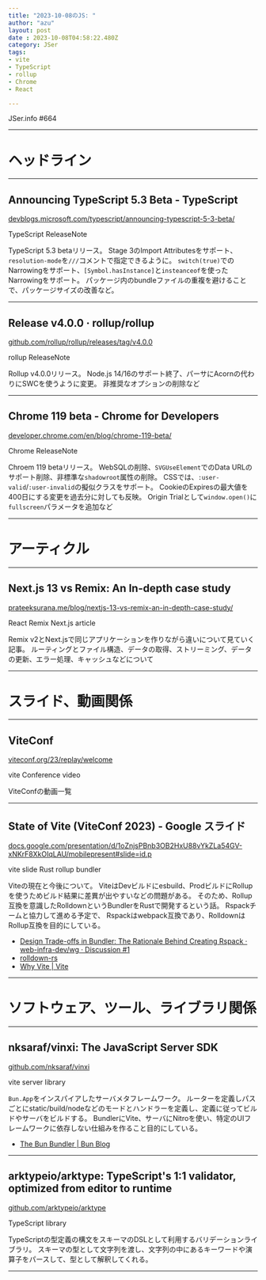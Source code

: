```yaml
---
title: "2023-10-08のJS: "
author: "azu"
layout: post
date : 2023-10-08T04:58:22.480Z
category: JSer
tags:
- vite
- TypeScript
- rollup
- Chrome
- React

---
```


JSer.info #664

----

<h1 class="site-genre">ヘッドライン</h1>

----

## Announcing TypeScript 5.3 Beta - TypeScript
[devblogs.microsoft.com/typescript/announcing-typescript-5-3-beta/](https://devblogs.microsoft.com/typescript/announcing-typescript-5-3-beta/ "Announcing TypeScript 5.3 Beta - TypeScript")
<p class="jser-tags jser-tag-icon"><span class="jser-tag">TypeScript</span> <span class="jser-tag">ReleaseNote</span></p>

TypeScript 5.3 betaリリース。
Stage 3のImport Attributesをサポート、`resolution-mode`を`///`コメントで指定できるように。
`switch(true)`でのNarrowingをサポート、`[Symbol.hasInstance]`と`insteanceof`を使ったNarrowingをサポート。
パッケージ内のbundleファイルの重複を避けることで、パッケージサイズの改善など。


----

## Release v4.0.0 · rollup/rollup
[github.com/rollup/rollup/releases/tag/v4.0.0](https://github.com/rollup/rollup/releases/tag/v4.0.0 "Release v4.0.0 · rollup/rollup")
<p class="jser-tags jser-tag-icon"><span class="jser-tag">rollup</span> <span class="jser-tag">ReleaseNote</span></p>

Rollup v4.0.0リリース。
Node.js 14/16のサポート終了、パーサにAcornの代わりにSWCを使うように変更。
非推奨なオプションの削除など


----

## Chrome 119 beta - Chrome for Developers
[developer.chrome.com/en/blog/chrome-119-beta/](https://developer.chrome.com/en/blog/chrome-119-beta/ "Chrome 119 beta - Chrome for Developers")
<p class="jser-tags jser-tag-icon"><span class="jser-tag">Chrome</span> <span class="jser-tag">ReleaseNote</span></p>

Chroem 119 betaリリース。
WebSQLの削除、`SVGUseElement`でのData URLのサポート削除、非標準な`shadowroot`属性の削除。
CSSでは、`:user-valid`/`:user-invalid`の擬似クラスをサポート。
CookieのExpiresの最大値を400日にする変更を過去分に対しても反映。
Origin Trialとして`window.open()`に`fullscreen`パラメータを追加など


----
<h1 class="site-genre">アーティクル</h1>

----

## Next.js 13 vs Remix: An In-depth case study
[prateeksurana.me/blog/nextjs-13-vs-remix-an-in-depth-case-study/](https://prateeksurana.me/blog/nextjs-13-vs-remix-an-in-depth-case-study/ "Next.js 13 vs Remix: An In-depth case study")
<p class="jser-tags jser-tag-icon"><span class="jser-tag">React</span> <span class="jser-tag">Remix</span> <span class="jser-tag">Next.js</span> <span class="jser-tag">article</span></p>

Remix v2とNext.jsで同じアプリケーションを作りながら違いについて見ていく記事。
ルーティングとファイル構造、データの取得、ストリーミング、データの更新、エラー処理、キャッシュなどについて


----
<h1 class="site-genre">スライド、動画関係</h1>

----

## ViteConf
[viteconf.org/23/replay/welcome](https://viteconf.org/23/replay/welcome "ViteConf")
<p class="jser-tags jser-tag-icon"><span class="jser-tag">vite</span> <span class="jser-tag">Conference</span> <span class="jser-tag">video</span></p>

ViteConfの動画一覧


----

## State of Vite (ViteConf 2023) - Google スライド
[docs.google.com/presentation/d/1oZnjsPBnb3OB2HxU88vYkZLa54GV-xNKrF8XkOIqLAU/mobilepresent#slide&#x3D;id.p](https://docs.google.com/presentation/d/1oZnjsPBnb3OB2HxU88vYkZLa54GV-xNKrF8XkOIqLAU/mobilepresent#slide=id.p "State of Vite (ViteConf 2023) - Google スライド")
<p class="jser-tags jser-tag-icon"><span class="jser-tag">vite</span> <span class="jser-tag">slide</span> <span class="jser-tag">Rust</span> <span class="jser-tag">rollup</span> <span class="jser-tag">bundler</span></p>

Viteの現在と今後について。
ViteはDevビルドにesbuild、ProdビルドにRollupを使うためビルド結果に差異が出やすいなどの問題がある。
そのため、Rollup互換を意識したRolldownというBundlerをRustで開発するという話。
Rspackチームと協力して進める予定で、
Rspackはwebpack互換であり、RolldownはRollup互換を目的にしている。

- [Design Trade-offs in Bundler: The Rationale Behind Creating Rspack · web-infra-dev/wg · Discussion #1](https://github.com/web-infra-dev/wg/discussions/1 "Design Trade-offs in Bundler: The Rationale Behind Creating Rspack · web-infra-dev/wg · Discussion #1")
- [rolldown-rs](https://github.com/rolldown-rs/ "rolldown-rs")
- [Why Vite | Vite](https://vitejs.dev/guide/why.html "Why Vite | Vite")

----
<h1 class="site-genre">ソフトウェア、ツール、ライブラリ関係</h1>

----

## nksaraf/vinxi: The JavaScript Server SDK
[github.com/nksaraf/vinxi](https://github.com/nksaraf/vinxi "nksaraf/vinxi: The JavaScript Server SDK")
<p class="jser-tags jser-tag-icon"><span class="jser-tag">vite</span> <span class="jser-tag">server</span> <span class="jser-tag">library</span></p>

`Bun.App`をインスパイアしたサーバメタフレームワーク。
ルーターを定義しパスごとにstatic/build/nodeなどのモードとハンドラーを定義し、定義に従ってビルドやサーバをビルドする。
BundlerにVite、サーバにNitroを使い、特定のUIフレームワークに依存しない仕組みを作ること目的にしている。

- [The Bun Bundler | Bun Blog](https://bun.sh/blog/bun-bundler#sneak-peek-bun-app "The Bun Bundler | Bun Blog")

----

## arktypeio/arktype: TypeScript&#039;s 1:1 validator, optimized from editor to runtime
[github.com/arktypeio/arktype](https://github.com/arktypeio/arktype "arktypeio/arktype: TypeScript&#039;s 1:1 validator, optimized from editor to runtime")
<p class="jser-tags jser-tag-icon"><span class="jser-tag">TypeScript</span> <span class="jser-tag">library</span></p>

TypeScriptの型定義の構文をスキーマのDSLとして利用するバリデーションライブラリ。
スキーマの型として文字列を渡し、文字列の中にあるキーワードや演算子をパースして、型として解釈してくれる。


----
